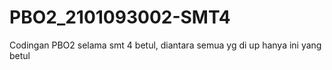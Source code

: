 # PBO2_2101093002-SMT4
 Codingan PBO2 selama smt 4 betul, diantara semua yg di up hanya ini yang betul

